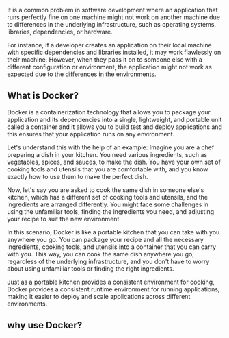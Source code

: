 It is a common problem in software development where an application that runs perfectly fine on one machine might not work on another machine due to differences in the underlying infrastructure, such as operating systems, libraries, dependencies, or hardware.

For instance, if a developer creates an application on their local machine with specific dependencies and libraries installed, it may work flawlessly on their machine. However, when they pass it on to someone else with a different configuration or environment, the application might not work as expected due to the differences in the environments.

## What is Docker?
Docker is a containerization technology that allows you to package your application and its dependencies into a single, lightweight, and portable unit called a container and it allows you to build test and deploy applications and this ensures that your application runs on any environment.

Let's understand this with the help of an example:
Imagine you are a chef preparing a dish in your kitchen. You need various ingredients, such as vegetables, spices, and sauces, to make the dish. You have your own set of cooking tools and utensils that you are comfortable with, and you know exactly how to use them to make the perfect dish.

Now, let's say you are asked to cook the same dish in someone else's kitchen, which has a different set of cooking tools and utensils, and the ingredients are arranged differently. You might face some challenges in using the unfamiliar tools, finding the ingredients you need, and adjusting your recipe to suit the new environment.

In this scenario, Docker is like a portable kitchen that you can take with you anywhere you go. You can package your recipe and all the necessary ingredients, cooking tools, and utensils into a container that you can carry with you. This way, you can cook the same dish anywhere you go, regardless of the underlying infrastructure, and you don't have to worry about using unfamiliar tools or finding the right ingredients.

Just as a portable kitchen provides a consistent environment for cooking, Docker provides a consistent runtime environment for running applications, making it easier to deploy and scale applications across different environments.

## why use Docker?
